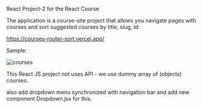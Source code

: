 React Project-2 for the React Course

The application is a course-site project that allows you navigate pages with courses and sort suggested courses by title, slug, id:

https://courses-router-sort.vercel.app/

Sample:

![courses](https://github.com/LysenkoDenys/courses-router-sort-2023-07-23/assets/105970854/c7a56b30-e4af-4e08-a8f6-60908e5f2956)

This React JS project not uses API - we use dummy array of (objects) courses.

also add dropdown menu synchronized with navigation bar and add new component Dropdown.jsx for this.
